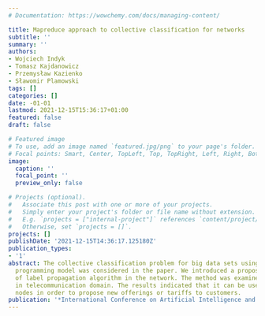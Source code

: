 ```yaml
---
# Documentation: https://wowchemy.com/docs/managing-content/

title: Mapreduce approach to collective classification for networks
subtitle: ''
summary: ''
authors:
- Wojciech Indyk
- Tomasz Kajdanowicz
- Przemysław Kazienko
- Sławomir Plamowski
tags: []
categories: []
date: -01-01
lastmod: 2021-12-15T15:36:17+01:00
featured: false
draft: false

# Featured image
# To use, add an image named `featured.jpg/png` to your page's folder.
# Focal points: Smart, Center, TopLeft, Top, TopRight, Left, Right, BottomLeft, Bottom, BottomRight.
image:
  caption: ''
  focal_point: ''
  preview_only: false

# Projects (optional).
#   Associate this post with one or more of your projects.
#   Simply enter your project's folder or file name without extension.
#   E.g. `projects = ["internal-project"]` references `content/project/deep-learning/index.md`.
#   Otherwise, set `projects = []`.
projects: []
publishDate: '2021-12-15T14:36:17.125180Z'
publication_types:
- '1'
abstract: The collective classification problem for big data sets using MapReduce
  programming model was considered in the paper. We introduced a proposal for implementation
  of label propagation algorithm in the network. The method was examined on real dataset
  in telecommunication domain. The results indicated that it can be used to classify
  nodes in order to propose new offerings or tariffs to customers.
publication: '*International Conference on Artificial Intelligence and Soft Computing*'
---
```

